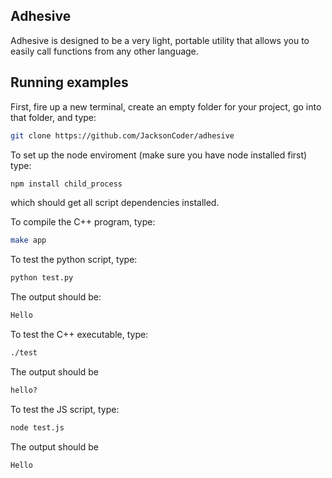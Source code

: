 Adhesive
----------------
Adhesive is designed to be a very light, portable utility that allows you to easily call functions from any other language.

Running examples
---------------
First, fire up a new terminal, create an empty folder for your project, go into that folder, and type:

```bash
git clone https://github.com/JacksonCoder/adhesive
```

To set up the node enviroment (make sure you have node installed first) type:
```bash
npm install child_process
```
which should get all script dependencies installed.


To compile the C++ program, type:
```bash
make app
```
To test the python script, type:
```bash
python test.py
```

The output should be:
```bash
Hello
```

To test the C++ executable, type:
```bash
./test
```

The output should be
```bash
hello?
```

To test the JS script, type:
```bash
node test.js
```

The output should be
```bash
Hello
```
